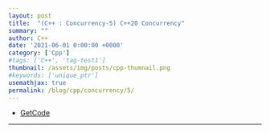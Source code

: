 ```yaml
---
layout: post
title:  "(C++ : Concurrency-5) C++20 Concurrency"
summary: ""
author: C++
date: '2021-06-01 0:00:00 +0000'
category: ['Cpp']
#tags: ['C++', 'tag-test1']
thumbnail: /assets/img/posts/cpp-thumnail.png
#keywords: ['unique_ptr']
usemathjax: true
permalink: /blog/cpp/concurrency/5/
---
```


* [GetCode](https://github.com/EasyCoding-7/cpp_concurrency_masterclass)

---

